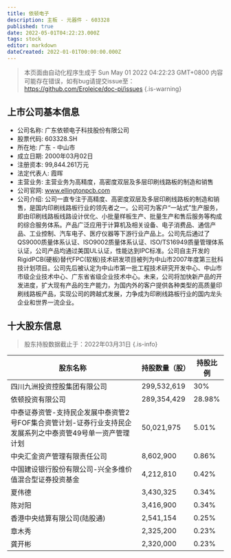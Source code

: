 ```yaml
---
title: 依顿电子
description: 主板 - 元器件 - 603328
published: true
date: 2022-05-01T04:22:23.000Z
tags: stock
editor: markdown
dateCreated: 2022-01-01T00:00:00.000Z
---
```


> 本页面由自动化程序生成于 Sun May 01 2022 04:22:23 GMT+0800
> 内容可能存在错误，如有bug请提交issue至：https://github.com/Eroleice/doc-pi/issues
{.is-warning}

## 上市公司基本信息
- 公司名称: 广东依顿电子科技股份有限公司
- 股票代码: 603328.SH
- 所在地: 广东 - 中山市
- 成立日期: 2000年03月02日
- 注册资本: 99,844.261万元
- 法定代表人: 霞晖
- 主营业务: 主营业务为高精度，高密度双层及多层印刷线路板的制造和销售
- 公司官网: www.ellingtonpcb.com
- 公司介绍: 公司一直专注于高精度、高密度双层及多层印刷线路板的制造和销售，是国内印刷线路板行业的领先者之一。公司可为客户“一站式”生产服务，即由印刷线路板线路设计优化、小批量样板生产、批量生产和售后服务等构成的综合服务体系。产品广泛应用于计算机及相关设备、电子消费品、通信产品、工业控制、汽车电子、医疗仪器等下游行业产品上。公司先后通过了QS9000质量体系认证、ISO9002质量体系认证、ISO/TS16949质量管理体系认证，公司产品均通过美国UL认证，性能达到IPC标准。公司自主开发的RigidPCB(硬板)替代FPC(软板)技术研发项目被列为中山市2007年度第三批科技计划项目。公司先后被认定为中山市第一批工程技术研究开发中心、中山市市级企业技术中心、广东省省级企业技术中心。未来，公司将加快新产品的开发进度，扩大现有产品的生产能力，为国内外的客户提供各种类型的高质量印刷线路板产品，实现公司的跨越式发展，力争成为印刷线路板行业的国内龙头企业和世界一流企业。


## 十大股东信息
> 股东持股数据截止于：2022年03月31日
{.is-info}

| 股东名称 | 持股数量（股） | 持股比例 |
| --- | --- | --- |
| 四川九洲投资控股集团有限公司 | 299,532,619 | 30% |
| 依顿投资有限公司 | 289,354,429 | 28.98% |
| 中泰证券资管-支持民企发展中泰资管2号FOF集合资管计划-证券行业支持民企发展系列之中泰资管49号单一资产管理计划 | 50,021,975 | 5.01% |
| 中央汇金资产管理有限责任公司 | 8,602,900 | 0.86% |
| 中国建设银行股份有限公司-兴全多维价值混合型证券投资基金 | 4,212,810 | 0.42% |
| 夏伟德 | 3,430,325 | 0.34% |
| 陈对阳 | 3,416,900 | 0.34% |
| 香港中央结算有限公司(陆股通) | 2,541,154 | 0.25% |
| 章木秀 | 2,325,200 | 0.23% |
| 龚开彬 | 2,320,000 | 0.23% |




